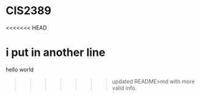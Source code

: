 # CIS2389
<<<<<<< HEAD

i put in another line 
=======
hello world
>>>>>>> updated README>md with more valid info.
